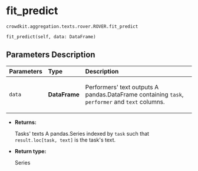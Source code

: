 # fit_predict
`crowdkit.aggregation.texts.rover.ROVER.fit_predict`

```
fit_predict(self, data: DataFrame)
```

## Parameters Description

| Parameters | Type | Description |
| :----------| :----| :-----------|
`data`|**DataFrame**|<p>Performers&#x27; text outputs A pandas.DataFrame containing `task`, `performer` and `text` columns.</p>

* **Returns:**

  Tasks' texts
A pandas.Series indexed by `task` such that `result.loc[task, text]`
is the task's text.

* **Return type:**

  Series
